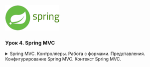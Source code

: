# ![Spring logo](https://github.com/InsaneDan/InsaneDan/blob/main/spring.png)

### Урок 4. Spring MVC
<details>
<summary>Spring MVC. Контроллеры. Работа с формами. Представления. Конфигурирование Spring MVC. Контекст Spring MVC.</summary>
  
1. Перенести функциональность, реализованную на прошлом занятии, на платформу Spring Boot.

Комментарии:

Миграция в Spring Boot. Дополнения к проекту:
● Добавлено отображение активной страницы в меню навигации (передача параметра во фрагмент, содержащий меню, в зависимости от значения добавление класса th:classappend="active"). Т.к. меню присутствует на всех страницах, в контроллеры добавлены дефолтные методы с аннотацией @ModelAttribute("activePage").
● Добавлена страница со списком товаров в корзине, ценой, суммарной стоимостью.
● Добавление и удаление товаров в корзину на странице списка товаров, изменение количества (увеличить / уменьшить) в корзине.
● Товары в корзине выводятся с сортировкой по названию (в сервисе хранится HashMap на отображение отдается ArrayList)
● Изменена логика удаления товаров - добавление отрицательного количества продуктов; если количество становится <=0, то продукт удаляется из корзины.
● При добавлении/удалении товара в корзину, при переходе на страницу с описанием товара из корзины или из списка товаров для редиректа и  возврата на страницу, с которой был вызван маппинг, использован заголовок "referer" HttpServletRequest.
● Просмотр информации о продукте по клику на название (и в списке товаров, и в корзине), возврат обратно на "свою" страницу.

Не сделано:
● передать общее количество товаров в бэйдж корзины, который находится во фрагменте меню.
</details>
